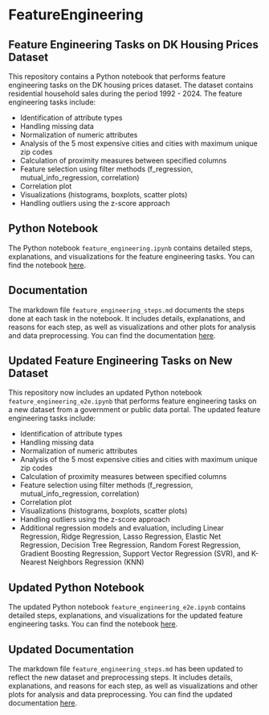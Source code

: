 # FeatureEngineering

## Feature Engineering Tasks on DK Housing Prices Dataset

This repository contains a Python notebook that performs feature engineering tasks on the DK housing prices dataset. The dataset contains residential household sales during the period 1992 - 2024. The feature engineering tasks include:

- Identification of attribute types
- Handling missing data
- Normalization of numeric attributes
- Analysis of the 5 most expensive cities and cities with maximum unique zip codes
- Calculation of proximity measures between specified columns
- Feature selection using filter methods (f_regression, mutual_info_regression, correlation)
- Correlation plot
- Visualizations (histograms, boxplots, scatter plots)
- Handling outliers using the z-score approach

## Python Notebook

The Python notebook `feature_engineering.ipynb` contains detailed steps, explanations, and visualizations for the feature engineering tasks. You can find the notebook [here](feature_engineering.ipynb).

## Documentation

The markdown file `feature_engineering_steps.md` documents the steps done at each task in the notebook. It includes details, explanations, and reasons for each step, as well as visualizations and other plots for analysis and data preprocessing. You can find the documentation [here](feature_engineering_steps.md).

## Updated Feature Engineering Tasks on New Dataset

This repository now includes an updated Python notebook `feature_engineering_e2e.ipynb` that performs feature engineering tasks on a new dataset from a government or public data portal. The updated feature engineering tasks include:

- Identification of attribute types
- Handling missing data
- Normalization of numeric attributes
- Analysis of the 5 most expensive cities and cities with maximum unique zip codes
- Calculation of proximity measures between specified columns
- Feature selection using filter methods (f_regression, mutual_info_regression, correlation)
- Correlation plot
- Visualizations (histograms, boxplots, scatter plots)
- Handling outliers using the z-score approach
- Additional regression models and evaluation, including Linear Regression, Ridge Regression, Lasso Regression, Elastic Net Regression, Decision Tree Regression, Random Forest Regression, Gradient Boosting Regression, Support Vector Regression (SVR), and K-Nearest Neighbors Regression (KNN)

## Updated Python Notebook

The updated Python notebook `feature_engineering_e2e.ipynb` contains detailed steps, explanations, and visualizations for the updated feature engineering tasks. You can find the notebook [here](feature_engineering_e2e.ipynb).

## Updated Documentation

The markdown file `feature_engineering_steps.md` has been updated to reflect the new dataset and preprocessing steps. It includes details, explanations, and reasons for each step, as well as visualizations and other plots for analysis and data preprocessing. You can find the updated documentation [here](feature_engineering_steps.md).
